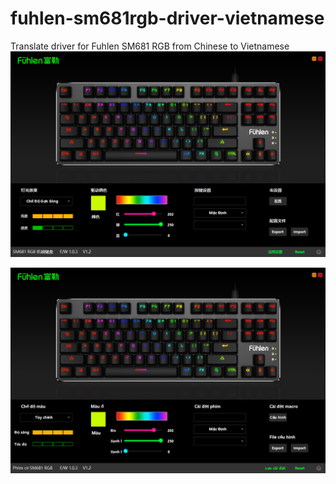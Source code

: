 # fuhlen-sm681rgb-driver-vietnamese
Translate driver for Fuhlen SM681 RGB from Chinese to Vietnamese
![Original](https://github.com/Delt-A/fuhlen-sm681rgb-driver-vietnamese/blob/master/68599511_2616144698404302_8102328848965697536_n.png)


![Vietnamese version](https://github.com/Delt-A/fuhlen-sm681rgb-driver-vietnamese/blob/master/image.png)
